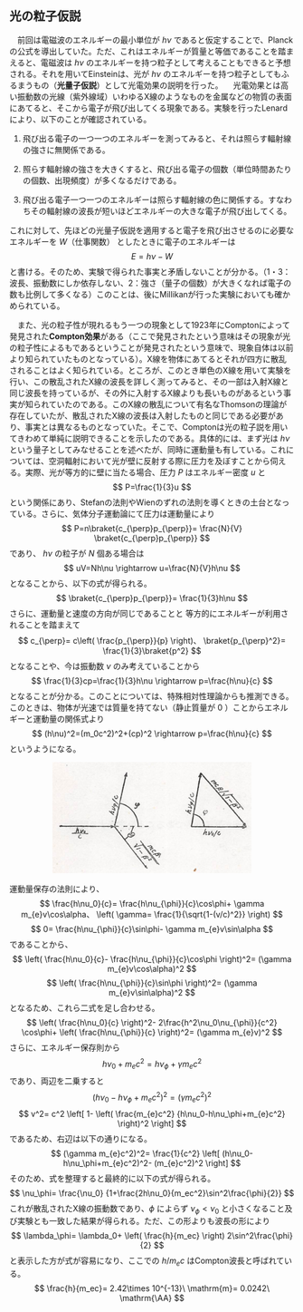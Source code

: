 
## 光の粒子仮説

　前回は電磁波のエネルギーの最小単位が $h\nu$ であると仮定することで、Planckの公式を導出していた。ただ、これはエネルギーが質量と等価であることを踏まえると、電磁波は $h\nu$ のエネルギーを持つ粒子として考えることもできると予想される。それを用いてEinsteinは、光が $h\nu$ のエネルギーを持つ粒子としてもふるまうもの（**光量子仮説**）として光電効果の説明を行った。
　光電効果とは高い振動数の光線（紫外線域）いわゆるX線のようなものを金属などの物質の表面にあてると、そこから電子が飛び出してくる現象である。実験を行ったLenardにより、以下のことが確認されている。

1. 飛び出る電子の一つ一つのエネルギーを測ってみると、それは照らす輻射線の強さに無関係である。

1. 照らす輻射線の強さを大きくすると、飛び出る電子の個数（単位時間あたりの個数、出現頻度）が多くなるだけである。

1. 飛び出る電子一つ一つのエネルギーは照らす輻射線の色に関係する。すなわちその輻射線の波長が短いほどエネルギーの大きな電子が飛び出してくる。

これに対して、先ほどの光量子仮説を適用すると電子を飛び出させるのに必要なエネルギーを $W$（仕事関数） としたときに電子のエネルギーは
$$
    E=h\nu-W
$$
と書ける。そのため、実験で得られた事実と矛盾しないことが分かる。（1・3：波長、振動数にしか依存しない、2：強さ（量子の個数）が大きくなれば電子の数も比例して多くなる）このことは、後にMillikanが行った実験においても確かめられている。

　また、光の粒子性が現れるもう一つの現象として1923年にComptonによって発見された**Compton効果**がある（ここで発見されたという意味はその現象が光の粒子性によるもであるということが発見されたという意味で、現象自体は以前より知られていたものとなっている）。X線を物体にあてるとそれが四方に散乱されることはよく知られている。ところが、このとき単色のX線を用いて実験を行い、この散乱されたX線の波長を詳しく測ってみると、その一部は入射X線と同じ波長を持っているが、その外に入射するX線よりも長いものがあるという事実が知られていたのである。このX線の散乱について有名なThomsonの理論が存在していたが、散乱されたX線の波長は入射したものと同じである必要があり、事実とは異なるものとなっていた。そこで、Comptonは光の粒子説を用いてきわめて単純に説明できることを示したのである。具体的には、まず光は $h\nu$ という量子としてみなせることを述べたが、同時に運動量も有している。これについては、空洞輻射において光が壁に反射する際に圧力を及ぼすことから伺える。実際、光が等方的に壁に当たる場合、圧力 $P$ はエネルギー密度 $u$ と 
$$
    P=\frac{1}{3}u
$$
という関係にあり、Stefanの法則やWienのずれの法則を導くときの土台となっている。さらに、気体分子運動論にて圧力は運動量により
$$
    P=n\braket{c_{\perp}p_{\perp}}=
    \frac{N}{V}
    \braket{c_{\perp}p_{\perp}}
$$
であり、 $h\nu$ の粒子が $N$ 個ある場合は
$$
    uV=Nh\nu
    \rightarrow
    u=\frac{N}{V}h\nu
$$
となることから、以下の式が得られる。
$$
    \braket{c_{\perp}p_{\perp}}=
    \frac{1}{3}h\nu
$$
さらに、運動量と速度の方向が同じであることと 等方的にエネルギーが利用されることを踏まえて
$$
    c_{\perp}=
    c\left(
        \frac{p_{\perp}}{p}
    \right)、
    \braket{p_{\perp}^2}=
    \frac{1}{3}\braket{p^2}
$$
となることや、今は振動数 $\nu$ のみ考えていることから
$$
    \frac{1}{3}cp=\frac{1}{3}h\nu
    \rightarrow
    p=\frac{h\nu}{c}
$$
となることが分かる。このことについては、特殊相対性理論からも推測できる。このときは、物体が光速では質量を持てない（静止質量が $0$ ）ことからエネルギーと運動量の関係式より
$$
    (h\nu)^2=(m_0c^2)^2+(cp)^2
    \rightarrow
    p=\frac{h\nu}{c}
$$
というようになる。

<p align="center">
    <img width="70%"
        src="images/compton_scattering.png">
</p>


運動量保存の法則により、
$$
    \frac{h\nu_0}{c}=
    \frac{h\nu_{\phi}}{c}\cos\phi+
    \gamma m_{e}v\cos\alpha、
    \left(
        \gamma=
        \frac{1}{\sqrt{1-(v/c)^2}}
    \right)
$$
$$
    0=
    \frac{h\nu_{\phi}}{c}\sin\phi-
    \gamma m_{e}v\sin\alpha
$$
であることから、
$$
    \left(
        \frac{h\nu_0}{c}-
        \frac{h\nu_{\phi}}{c}\cos\phi
    \right)^2=
    (\gamma m_{e}v\cos\alpha)^2
$$
$$
    \left(
        \frac{h\nu_{\phi}}{c}\sin\phi
    \right)^2=
    (\gamma m_{e}v\sin\alpha)^2
$$
となるため、これら二式を足し合わせる。
$$
    \left(
        \frac{h\nu_0}{c}
    \right)^2-
    2\frac{h^2\nu_0\nu_{\phi}}{c^2}
    \cos\phi+
    \left(
        \frac{h\nu_{\phi}}{c}
    \right)^2=
    (\gamma m_{e}v)^2
$$
さらに、エネルギー保存則から
$$
    h\nu_0+m_{e}c^2=
    h\nu_\phi+\gamma  m_{e}c^2
$$
であり、両辺を二乗すると
$$
    (h\nu_0-h\nu_\phi+m_{e}c^2)^2=
    (\gamma  m_{e}c^2)^2
$$
$$
    v^2=
    c^2
    \left[
        1-
        \left(
            \frac{m_{e}c^2}
            {h\nu_0-h\nu_\phi+m_{e}c^2}
        \right)^2
    \right]
$$
であるため、右辺は以下の通りになる。
$$
    (\gamma  m_{e}c^2)^2=
    \frac{1}{c^2}
    \left[
        (h\nu_0-h\nu_\phi+m_{e}c^2)^2-
        (m_{e}c^2)^2
    \right]
$$
そのため、式を整理すると最終的に以下の式が得られる。
$$
    \nu_\phi=
    \frac{\nu_0}
    {1+\frac{2h\nu_0}{m_ec^2}\sin^2\frac{\phi}{2}}
$$
これが散乱されたX線の振動数であり、$\phi$ によらず $\nu_\phi<\nu_0$ と小さくなること及び実験とも一致した結果が得られる。ただ、この形よりも波長の形により
$$
    \lambda_\phi=
    \lambda_0+
    \left(
        \frac{h}{m_ec}
    \right)
    2\sin^2\frac{\phi}{2}
$$ 
と表示した方が式が容易になり、ここでの $h/m_ec$ はCompton波長と呼ばれている。
$$
    \frac{h}{m_ec}=
    2.42\times 10^{-13}\ \mathrm{m}=
    0.0242\ \mathrm{\AA}
$$